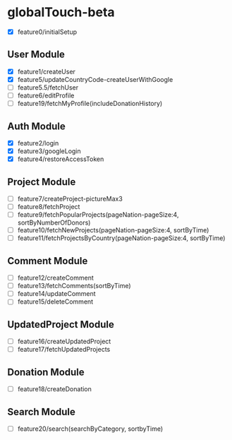 # globalTouch-beta

- [x] feature0/initialSetup

## User Module

- [x] feature1/createUser
- [x] feature5/updateCountryCode-createUserWithGoogle
- [ ] feature5.5/fetchUser
- [ ] feature6/editProfile
- [ ] feature19/fetchMyProfile(includeDonationHistory)

## Auth Module

- [x] feature2/login
- [x] feature3/googleLogin
- [x] feature4/restoreAccessToken

## Project Module

- [ ] feature7/createProject-pictureMax3
- [ ] feature8/fetchProject
- [ ] feature9/fetchPopularProjects(pageNation-pageSize:4, sortByNumberOfDonors)
- [ ] feature10/fetchNewProjects(pageNation-pageSize:4, sortByTime)
- [ ] feature11/fetchProjectsByCountry(pageNation-pageSize:4, sortByTime)

## Comment Module

- [ ] feature12/createComment
- [ ] feature13/fetchComments(sortByTime)
- [ ] feature14/updateComment
- [ ] feature15/deleteComment

## UpdatedProject Module

- [ ] feature16/createUpdatedProject
- [ ] feature17/fetchUpdatedProjects

## Donation Module

- [ ] feature18/createDonation

## Search Module

- [ ] feature20/search(searchByCategory, sortbyTime)
